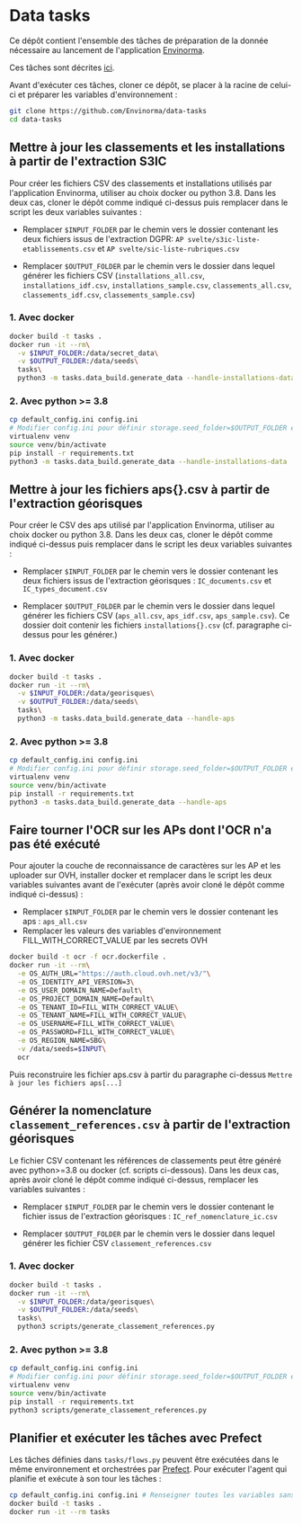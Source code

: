 # Data tasks

Ce dépôt contient l'ensemble des tâches de préparation de la donnée nécessaire au lancement de l'application [Envinorma](https://github.com/Envinorma/envinorma-web).

Ces tâches sont décrites [ici](https://envinorma.github.io/architecture/schema_fonctionnel).

Avant d'exécuter ces tâches, cloner ce dépôt, se placer à la racine de celui-ci et préparer les variables d'environnement :

```sh
git clone https://github.com/Envinorma/data-tasks
cd data-tasks
```

## Mettre à jour les classements et les installations à partir de l'extraction S3IC

Pour créer les fichiers CSV des classements et installations utilisés par l'application Envinorma, utiliser au choix docker ou python 3.8. Dans les deux cas, cloner le dépôt comme indiqué ci-dessus puis remplacer dans le script les deux variables suivantes :

- Remplacer `$INPUT_FOLDER` par le chemin vers le dossier contenant les deux fichiers issus de l'extraction DGPR: `AP svelte/s3ic-liste-etablissements.csv` et `AP svelte/sic-liste-rubriques.csv`

- Remplacer `$OUTPUT_FOLDER` par le chemin vers le dossier dans lequel générer les fichiers CSV (`installations_all.csv`, `installations_idf.csv`, `installations_sample.csv`, `classements_all.csv`, `classements_idf.csv`, `classements_sample.csv`)

### 1. Avec docker

```sh
docker build -t tasks .
docker run -it --rm\
  -v $INPUT_FOLDER:/data/secret_data\
  -v $OUTPUT_FOLDER:/data/seeds\
  tasks\
  python3 -m tasks.data_build.generate_data --handle-installations-data
```

### 2. Avec python >= 3.8

```sh
cp default_config.ini config.ini
# Modifier config.ini pour définir storage.seed_folder=$OUTPUT_FOLDER et storage.secret_data_folder=$INPUT_FOLDER
virtualenv venv
source venv/bin/activate
pip install -r requirements.txt
python3 -m tasks.data_build.generate_data --handle-installations-data
```

## Mettre à jour les fichiers aps{}.csv à partir de l'extraction géorisques

Pour créer le CSV des aps utilisé par l'application Envinorma, utiliser au choix docker ou python 3.8. Dans les deux cas, cloner le dépôt comme indiqué ci-dessus puis remplacer dans le script les deux variables suivantes :

- Remplacer `$INPUT_FOLDER` par le chemin vers le dossier contenant les deux fichiers issus de l'extraction géorisques : `IC_documents.csv` et `IC_types_document.csv`

- Remplacer `$OUTPUT_FOLDER` par le chemin vers le dossier dans lequel générer les fichiers CSV (`aps_all.csv`, `aps_idf.csv`, `aps_sample.csv`). Ce dossier doit contenir les fichiers `installations{}.csv` (cf. paragraphe ci-dessus pour les générer.)

### 1. Avec docker

```sh
docker build -t tasks .
docker run -it --rm\
  -v $INPUT_FOLDER:/data/georisques\
  -v $OUTPUT_FOLDER:/data/seeds\
  tasks\
  python3 -m tasks.data_build.generate_data --handle-aps
```

### 2. Avec python >= 3.8

```sh
cp default_config.ini config.ini
# Modifier config.ini pour définir storage.seed_folder=$OUTPUT_FOLDER et storage.georisques_data_folder=$INPUT_FOLDER
virtualenv venv
source venv/bin/activate
pip install -r requirements.txt
python3 -m tasks.data_build.generate_data --handle-aps
```

## Faire tourner l'OCR sur les APs dont l'OCR n'a pas été exécuté

Pour ajouter la couche de reconnaissance de caractères sur les AP et les uploader sur OVH, installer docker et remplacer dans le script les deux variables suivantes avant de l'exécuter (après avoir cloné le dépôt comme indiqué ci-dessus) :

- Remplacer `$INPUT_FOLDER` par le chemin vers le dossier contenant les aps : `aps_all.csv`
- Remplacer les valeurs des variables d'environnement FILL_WITH_CORRECT_VALUE par les secrets OVH

```sh
docker build -t ocr -f ocr.dockerfile .
docker run -it --rm\
  -e OS_AUTH_URL="https://auth.cloud.ovh.net/v3/"\
  -e OS_IDENTITY_API_VERSION=3\
  -e OS_USER_DOMAIN_NAME=Default\
  -e OS_PROJECT_DOMAIN_NAME=Default\
  -e OS_TENANT_ID=FILL_WITH_CORRECT_VALUE\
  -e OS_TENANT_NAME=FILL_WITH_CORRECT_VALUE\
  -e OS_USERNAME=FILL_WITH_CORRECT_VALUE\
  -e OS_PASSWORD=FILL_WITH_CORRECT_VALUE\
  -e OS_REGION_NAME=SBG\
  -v /data/seeds=$INPUT\
  ocr
```

Puis reconstruire les fichier aps.csv à partir du paragraphe ci-dessus `Mettre à jour les fichiers aps[...]`

## Générer la nomenclature `classement_references.csv` à partir de l'extraction géorisques

Le fichier CSV contenant les références de classements peut être généré avec python>=3.8 ou docker (cf. scripts ci-dessous). Dans les deux cas, après avoir cloné le dépôt comme indiqué ci-dessus, remplacer les variables suivantes :

- Remplacer `$INPUT_FOLDER` par le chemin vers le dossier contenant le fichier issus de l'extraction géorisques : `IC_ref_nomenclature_ic.csv`

- Remplacer `$OUTPUT_FOLDER` par le chemin vers le dossier dans lequel générer les fichier CSV `classement_references.csv`

### 1. Avec docker

```sh
docker build -t tasks .
docker run -it --rm\
  -v $INPUT_FOLDER:/data/georisques\
  -v $OUTPUT_FOLDER:/data/seeds\
  tasks\
  python3 scripts/generate_classement_references.py
```

### 2. Avec python >= 3.8

```sh
cp default_config.ini config.ini
# Modifier config.ini pour définir storage.seed_folder=$OUTPUT_FOLDER et storage.georisques_data_folder=$INPUT_FOLDER
virtualenv venv
source venv/bin/activate
pip install -r requirements.txt
python3 scripts/generate_classement_references.py
```

## Planifier et exécuter les tâches avec Prefect

Les tâches définies dans `tasks/flows.py` peuvent être exécutées dans le même environnement et orchestrées par [Prefect](http://prefect.io).
Pour exécuter l'agent qui planifie et exécute à son tour les tâches :

```sh
cp default_config.ini config.ini # Renseigner toutes les variables sans valeur par défaut
docker build -t tasks .
docker run -it --rm tasks
```
